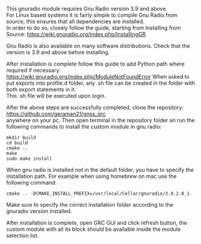 This gnuradio module  requires Gnu Radio version 3.9 and above.  
For Linux based systems it is fairly simple to compile Gnu Radio from source, this ensures that all dependencies are installed.   
In order to do so, closely follow the guide, starting from Installing from Source: https://wiki.gnuradio.org/index.php/InstallingGR

Gnu Radio is also available on many software distributions. Check that the version is 3.9 and above before installing.

After installation is complete follow this guide to add Python path where required if necessary: https://wiki.gnuradio.org/index.php/ModuleNotFoundError
When asked to put exports into profile.d folder, any .sh file can be created in the folder with both export statements in it.  
This .sh file will be executed upon login. 

After the above steps are successfully completed, clone the repository: https://github.com/geraman21/gnss_grc  
anywhere on your pc. Then open terminal in the repository folder an run the following commands to install the custom module in gnu radio:

```
mkdir build
cd build
cmake ..
make
sudo make install
```
When gnu radio is installed not in the default folder, you have to specify the installation path. For example when using homebrew on mac use the following command:

```
cmake .. -DCMAKE_INSTALL_PREFIX=/usr/local/Cellar/gnuradio/3.9.2.0_1
```
Make sure to specify the correct installation folder according to the gnuradio version installed.

After installation is complete, open GRC GUI and click refresh button, the custom module with all its block should be available inside the module selection list.
